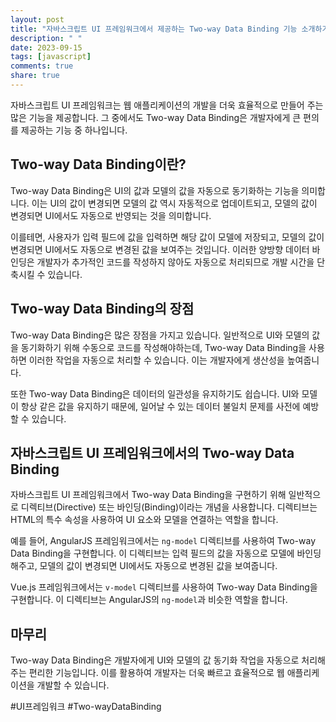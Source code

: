 ```yaml
---
layout: post
title: "자바스크립트 UI 프레임워크에서 제공하는 Two-way Data Binding 기능 소개하기"
description: " "
date: 2023-09-15
tags: [javascript]
comments: true
share: true
---
```


자바스크립트 UI 프레임워크는 웹 애플리케이션의 개발을 더욱 효율적으로 만들어 주는 많은 기능을 제공합니다. 그 중에서도 Two-way Data Binding은 개발자에게 큰 편의를 제공하는 기능 중 하나입니다.

## Two-way Data Binding이란?

Two-way Data Binding은 UI의 값과 모델의 값을 자동으로 동기화하는 기능을 의미합니다. 이는 UI의 값이 변경되면 모델의 값 역시 자동적으로 업데이트되고, 모델의 값이 변경되면 UI에서도 자동으로 반영되는 것을 의미합니다.

이를테면, 사용자가 입력 필드에 값을 입력하면 해당 값이 모델에 저장되고, 모델의 값이 변경되면 UI에서도 자동으로 변경된 값을 보여주는 것입니다. 이러한 양방향 데이터 바인딩은 개발자가 추가적인 코드를 작성하지 않아도 자동으로 처리되므로 개발 시간을 단축시킬 수 있습니다.

## Two-way Data Binding의 장점

Two-way Data Binding은 많은 장점을 가지고 있습니다. 일반적으로 UI와 모델의 값을 동기화하기 위해 수동으로 코드를 작성해야하는데, Two-way Data Binding을 사용하면 이러한 작업을 자동으로 처리할 수 있습니다. 이는 개발자에게 생산성을 높여줍니다.

또한 Two-way Data Binding은 데이터의 일관성을 유지하기도 쉽습니다. UI와 모델이 항상 같은 값을 유지하기 때문에, 일어날 수 있는 데이터 불일치 문제를 사전에 예방할 수 있습니다.

## 자바스크립트 UI 프레임워크에서의 Two-way Data Binding

자바스크립트 UI 프레임워크에서 Two-way Data Binding을 구현하기 위해 일반적으로 디렉티브(Directive) 또는 바인딩(Binding)이라는 개념을 사용합니다. 디렉티브는 HTML의 특수 속성을 사용하여 UI 요소와 모델을 연결하는 역할을 합니다.

예를 들어, AngularJS 프레임워크에서는 `ng-model` 디렉티브를 사용하여 Two-way Data Binding을 구현합니다. 이 디렉티브는 입력 필드의 값을 자동으로 모델에 바인딩해주고, 모델의 값이 변경되면 UI에서도 자동으로 변경된 값을 보여줍니다.

Vue.js 프레임워크에서는 `v-model` 디렉티브를 사용하여 Two-way Data Binding을 구현합니다. 이 디렉티브는 AngularJS의 `ng-model`과 비슷한 역할을 합니다.

## 마무리

Two-way Data Binding은 개발자에게 UI와 모델의 값 동기화 작업을 자동으로 처리해주는 편리한 기능입니다. 이를 활용하여 개발자는 더욱 빠르고 효율적으로 웹 애플리케이션을 개발할 수 있습니다.

#UI프레임워크 #Two-wayDataBinding